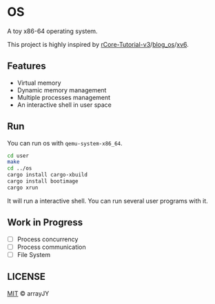 # OS

A toy x86-64 operating system.

This project is highly inspired by [rCore-Tutorial-v3](https://github.com/rcore-os/rCore-Tutorial-v3)/[blog_os](https://github.com/phil-opp/blog_os)/[xv6](https://github.com/mit-pdos/xv6-public).

## Features

* Virtual memory 
* Dynamic memory management
* Multiple processes management
* An interactive shell in user space

## Run

You can run os with `qemu-system-x86_64`.

````bash
cd user
make
cd ../os
cargo install cargo-xbuild
cargo install bootimage
cargo xrun
````

It will run a interactive shell. You can run several user programs with it.

## Work in Progress

* [ ] Process concurrency
* [ ] Process communication
* [ ] File System

## LICENSE

[MIT](https://github.com/arrayJY/os/blob/master/LICENSE) © arrayJY

